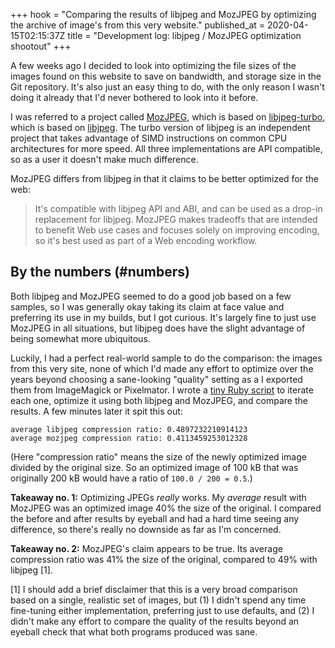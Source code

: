 +++
hook = "Comparing the results of libjpeg and MozJPEG by optimizing the archive of image's from this very website."
published_at = 2020-04-15T02:15:37Z
title = "Development log: libjpeg / MozJPEG optimization shootout"
+++

A few weeks ago I decided to look into optimizing the file sizes of the images found on this website to save on bandwidth, and storage size in the Git repository. It's also just an easy thing to do, with the only reason I wasn't doing it already that I'd never bothered to look into it before.

I was referred to a project called [MozJPEG](https://github.com/mozilla/mozjpeg), which is based on [libjpeg-turbo](https://github.com/libjpeg-turbo/libjpeg-turbo), which is based on [libjpeg](https://en.wikipedia.org/wiki/Libjpeg). The turbo version of libjpeg is an independent project that takes advantage of SIMD instructions on common CPU architectures for more speed. All three implementations are API compatible, so as a user it doesn't make much difference.

MozJPEG differs from libjpeg in that it claims to be better optimized for the web:

> It's compatible with libjpeg API and ABI, and can be used as a drop-in replacement for libjpeg. MozJPEG makes tradeoffs that are intended to benefit Web use cases and focuses solely on improving encoding, so it's best used as part of a Web encoding workflow.

## By the numbers (#numbers)

Both libjpeg and MozJPEG seemed to do a good job based on a few samples, so I was generally okay taking its claim at face value and preferring its use in my builds, but I got curious. It's largely fine to just use MozJPEG in all situations, but libjpeg does have the slight advantage of being somewhat more ubiquitous.

Luckily, I had a perfect real-world sample to do the comparison: the images from this very site, none of which I'd made any effort to optimize over the years beyond choosing a sane-looking "quality" setting as a I exported them from ImageMagick or Pixelmator. I wrote a [tiny Ruby script](https://github.com/brandur/sorg/blob/860640e59ccd82d6d3f5f6bd59534bf28f0face4/scripts/compression_test.rb) to iterate each one, optimize it using both libjpeg and MozJPEG, and compare the results. A few minutes later it spit this out:

```
average libjpeg compression ratio: 0.4897232210914123
average mozjpeg compression ratio: 0.4113459253012328
```

(Here "compression ratio" means the size of the newly optimized image divided by the original size. So an optimized image of 100 kB that was originally 200 kB would have a ratio of `100.0 / 200 = 0.5`.)

**Takeaway no. 1:** Optimizing JPEGs _really_ works. My _average_ result with MozJPEG was an optimized image 40% the size of the original. I compared the before and after results by eyeball and had a hard time seeing any difference, so there's really no downside as far as I'm concerned.

**Takeaway no. 2:** MozJPEG's claim appears to be true. Its average compression ratio was 41% the size of the original, compared to 49% with libjpeg [1].

[1] I should add a brief disclaimer that this is a very broad comparison based on a single, realistic set of images, but (1) I didn't spend any time fine-tuning either implementation, preferring just to use defaults, and (2) I didn't make any effort to compare the quality of the results beyond an eyeball check that what both programs produced was sane.
